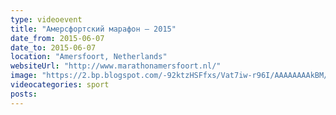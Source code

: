 ```yaml
---
type: videoevent
title: "Амерсфортский марафон — 2015"
date_from: 2015-06-07
date_to: 2015-06-07
location: "Amersfoort, Netherlands"
websiteUrl: "http://www.marathonamersfoort.nl/"
image: "https://2.bp.blogspot.com/-92ktzHSFfxs/Vat7iw-r96I/AAAAAAAAkBM/tvfEdWS2Z6M/s1600/dsc09594.picasaweb.jpg"
videocategories: sport
posts: 
---
```

